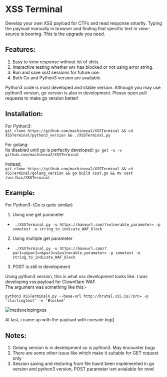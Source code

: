 # XSS Terminal
Develop your own XSS payload for CTFs and read response smartly. Typing the payload manually in browser and finding that specific text in view-source is booring. This is the upgrade you need.

## Features:
1. Easy to view response without lot of shits.
2. Interactive testing whether `WAF` has blocked or not using error string.
3. Run and save xsst sessions for future use.
4. Both Go and Python3 version are available.

Python3 code is most developed and stable version. Although you may use python3 version, go version is also in development. Please open pull requests to make go version better!

## Installation:
For Python3:  
`git clone https://github.com/machinexa2/XSSTerminal && cd XSSTerminal/python3_version && ./XSSTerminal.py`

For golang:  
Its disabled until go is perfectly developed: `go get -u -v github.com/machinexa2/XSSTerminal`  

Instead,  
`git clone https://github.com/machinexa2/XSSTerminal && cd XSSTerminal/golang_version && go build xsst.go && mv xsst /usr/bin/XSSTerminal`

## Example:
For Python3: (Go is quite similar)
1. Using one get parameter  
* ``` ./XSSTerminal.py -u https://baseurl.com/?vulnerable_parameter= -p sometext -e string_to_indicate_WAF_block```
2. Using multiple get parameter  
* ``` ./XSSTerminal.py -u https://baseurl.com/?par1=y&par2=n&par3=s&vulnerable_parameter= -p sometext -e string_to_indicate_WAF_block```
3. POST is still in development

Using python3 version, this is what xss development looks like. I was developing xss payload for Clownflare WAF.  
The argument was something like this:-  

`python3 XSSTerminalX.py --base-url http://brutal.x55.is/?src= -p 'startingtext' -e 'Blocked'`

![medevelopingxss](https://cdn.discordapp.com/attachments/741721459520438396/751493373587750962/unknown.png)  

At last, i came up with the payload with console.log()

## Notes:
1. Golang version is in development so is python3. May encounter bugs
2. There are some other issue like which make it suitable for GET request only
3. Session saving and restoring from file hasnt been implemented in go version and python3 version, POST parameter isnt avialable for now!
